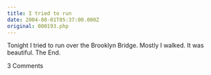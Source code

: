 ```yaml
---
title: I tried to run
date: 2004-08-01T05:37:00.000Z
original: 000193.php
---
```


Tonight I tried to run over the Brooklyn Bridge. Mostly I walked. It was beautiful. The End.

<span class="commentheader">3 Comments</span>

<!--


<div class="commentdivider">
<span class="commentauthorbox">Posted by meerkat</span>
<span class="commentdatebox">Sunday, August  1, 2004</span>
<span class="commenttimebox"> 9:15 AM</span>
</div>
<div class="commentbody">your diary sucks

</div>
<div class="commentdivider">
<span class="commentauthorbox">Posted by <a href="mailto&#58;royburnsiii&#64;comcast&#46;net">Boo</a></span>
<span class="commentdatebox">Friday, August  6, 2004</span>
<span class="commenttimebox"> 7:53 AM</span>
</div>
<div class="commentbody">congrats on the iTunes thing. i already have all of your songs though…and they’re all illegal downloads. is the RIAA going to sue me? will you ever speak to me again?</div>
<div class="commentdivider">
<span class="commentauthorbox">Posted by gigi no2</span>
<span class="commentdatebox">Thursday, August 12, 2004</span>
<span class="commenttimebox"> 6:15 PM</span>
</div>
<div class="commentbody">your diary rules…</div> -->

